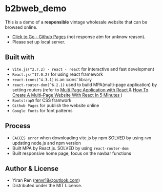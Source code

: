 # b2bweb_demo
 This is a demo of a **responsible** vintage wholesale website that can be browsed online. 
 * [Click to Go - Github Pages](https://yukii-1017.github.io/b2bweb_demo/) (not response atm for unknow reason). 
 * Please set up local server. 

## Built with
* `Vite.js(^2.7.2) - react - react` for interactive and fast  development
* `React.js(^17.0.2)` for using react framework
* `react-icons(^4.3.1)` is an icons' library
* `react-router-dom(^6.2.1)` used to build MPA(multi-page application) by setting routers (refer to [Multi Page Application with React
](https://itnext.io/building-multi-page-application-with-react-f5a338489694) & [How To Create A Multi-Page Website With React In 5 Minutes
](https://www.techomoro.com/how-to-create-a-multi-page-website-with-react-in-5-minutes/))
* `Bootstrap5` for CSS framwork
* `Github Pages` for publish the website online 
* `Google Fonts` for font patterns


## Process
*  `EACCES error` when downloading vite.js by npm
    SOLVED by using `nvm` updating node.js and npm version
* Built MPA by React.js. SOLVED by using `react-router-dom`
* Built responsive home page, focus on the navbar functions

## Author & License
* Yiran Ren (renyr18@outlook.com)
* Distributed under the MIT License.
